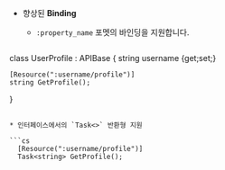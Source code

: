 * 향상된 __Binding__
  * `:property_name` 포멧의 바인딩을 지원합니다.
  
  ```cs
class UserProfile : APIBase {
    string username {get;set;}
  
    [Resource(":username/profile")]
    string GetProfile();
}
  ```
  
* 인터페이스에서의 `Task<>` 반환형 지원

  ```cs
    [Resource(":username/profile")]
    Task<string> GetProfile();
  ```
